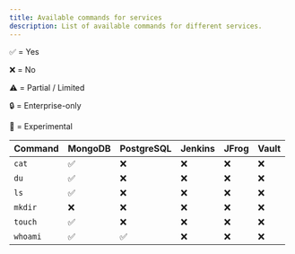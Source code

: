 ```yaml
---
title: Available commands for services
description: List of available commands for different services.
---
```


✅ = Yes

❌ = No

⚠️ = Partial / Limited

🔒 = Enterprise-only

🧪 = Experimental

| Command | MongoDB | PostgreSQL | Jenkins | JFrog | Vault |
| ------- | ------- | ---------- | ------- | ----- | ----- |
| `cat`   |    ✅   |     ❌     |    ❌   |   ❌  |   ❌  |
| `du`    |    ✅   |     ❌     |    ❌   |   ❌  |   ❌  |
| `ls`    |    ✅   |     ❌     |    ❌   |   ❌  |   ❌  |
| `mkdir` |    ❌   |     ❌     |    ❌   |   ❌  |   ❌  |
| `touch` |    ✅   |     ❌     |    ❌   |   ❌  |   ❌  |
| `whoami`|    ✅   |     ✅     |    ❌   |   ❌  |   ❌  |
